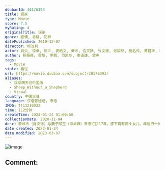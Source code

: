 ```yaml
---
doubanId: 30176393
title: 误杀
type: Movie
score: 7.5
myRating: 4
originalTitle: 误杀
genre: 剧情, 悬疑, 犯罪
datePublished: 2019-12-07
director: 柯汶利
actor: 肖央, 谭卓, 陈冲, 姜皓文, 秦沛, 边天扬, 许文姗, 张熙然, 施名帅, 黄健玮, 陈志朋, 谷洋, 张林
author: 杨薇薇, 翟培, 李鹏, 范凯华, 秦语谦, 雷声
tags:
  - Movie
state: 看过
url: https://movie.douban.com/subject/30176393/
aliases:
  - 误杀瞒天记中国版
  - Sheep_Without_a_Shepherd
  - Visual
country: 中国大陆
language: 汉语普通话, 泰语
IMDb: tt11210032
time: 112分钟
createTime: 2023-01-24 01:00:58
collectionDate: 2020-11-04
desc: 李维杰（肖央饰）与妻子阿玉（谭卓饰）来泰打拼17年，膝下育有两个女儿，年届四十的他靠开设网络公司为生，为人也颇得小镇居民的好感，而这一切美好却被突如其来的不速之客打破。这个充斥走私，贩毒活动的边陲...
date created: 2023-01-24
date modified: 2023-03-07
---
```


![image](p2614628862.jpg)

Comment:
---
